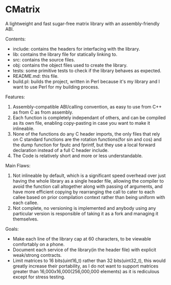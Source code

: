 # CMatrix

A lightweight and fast sugar-free matrix library with an assembly-friendly ABI.

Contents:
- include: contains the headers for interfacing with the library.
- lib: contains the library file for statically linking to.
- src: contains the source files.
- obj: contains the object files used to create the library.
- tests: some primitive tests to check if the library behaves as expected.
- README.md: this file.
- build.pl: builds the project, written in Perl because it's my library and I want to use Perl for my building process.

Features:
1. Assembly-compatible ABI/calling convention, as easy to use from C++ as from C as from assembly.
2. Each function is completely independant of others, and can be compiled as its own file, enabling copy-pasting in case you want to make it inlineable.
3. None of the functions do any C header imports, the only files that rely on C standard functions are the rotation functions(for sin and cos) and the dump function for fputc and fprintf, but they use a local forward declaration instead of a full C header include.
4. The Code is relatively short and more or less understandable.

Main Flaws: 
1. Not inlineable by default, which is a significant speed overhead over just having the whole library as a single header file,
   allowing the compiler to avoid the function call altogether along with passing of arguments, and have more efficient copying by
   rearranging the call to cater to each callee based on prior compilation context rather than being uniform with each callee. 
2. Not complete, no versioning is implemented and anybody using any particular version is responsible of taking it as a fork and managing
    it themselves.
    
Goals: 
- Make each line of the library cap at 60 characters, to be viewable comfortably on a phone.
- Document each service of the library(in the header file) with explicit weak/strong contracts.
- Limit matrices to 16 bits(uint16_t) rather than 32 bits(uint32_t), this would greatly increase their portability,
    as I do not want to support matrices greater than 16,000x16,000(256,000,000 elements)
    as it is rediculous except for stress testing. 
